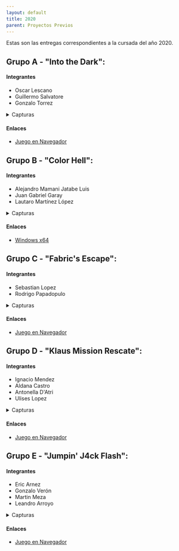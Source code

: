 ```yaml
---
layout: default
title: 2020
parent: Proyectos Previos
---
```


Estas son las entregas correspondientes a la cursada del año 2020.

## Grupo A - "Into the Dark":

#### Integrantes

* Oscar Lescano
* Guillermo Salvatore
* Gonzalo Torrez

<details>
  <summary>Capturas</summary>
  
  ![](imagenes/2020s2-grupoA-1.png?raw=true)
  ![](imagenes/2020s2-grupoA-2.png?raw=true)
</details>

#### Enlaces
- [Juego en Navegador](https://unq-videojuegos.github.io/BOSS-GrupoA/index.html "Into the Dark HTML")

## Grupo B - "Color Hell":

#### Integrantes

* Alejandro Mamani Jatabe Luis
* Juan Gabriel Garay
* Lautaro Martínez López

<details>
  <summary>Capturas</summary>
  
  ![](imagenes/2020s2-grupoB-1.png?raw=true)
  ![](imagenes/2020s2-grupoB-2.png?raw=true)
</details>

#### Enlaces
- [Windows x64](https://github.com/R4nKF1v3/boss/releases/download/1.0.2/reflections_boss_x64.exe "Reflections Windows x64")

## Grupo C - "Fabric's Escape":

#### Integrantes

* Sebastian Lopez
* Rodrigo Papadopulo

<details>
  <summary>Capturas</summary>
  
  ![](imagenes/2020s2-grupoC-1.png?raw=true)
  ![](imagenes/2020s2-grupoC-2.png?raw=true)
</details>

#### Enlaces
- [Juego en Navegador](https://sennedjem.github.io/unq-ipv-minion3/index.html "Fabric's Escape HTML")

## Grupo D - "Klaus Mission Rescate":

#### Integrantes

* Ignacio Mendez
* Aldana Castro
* Antonella D'Atri
* Ulises Lopez 

<details>
  <summary>Capturas</summary>
  
  ![](imagenes/2020s2-grupoD-1.png?raw=true)
  ![](imagenes/2020s2-grupoD-2.png?raw=true)
</details>

#### Enlaces
- [Juego en Navegador](https://mendezigna.github.io/klaus-mision-rescate/ "Klaus Mission Rescate HTML")

## Grupo E - "Jumpin' J4ck Flash":

#### Integrantes

* Eric Arnez
* Gonzalo Verón
* Martin Meza
* Leandro Arroyo 

<details>
  <summary>Capturas</summary>
  
  ![](imagenes/2020s2-grupoE-1.png?raw=true)
  ![](imagenes/2020s2-grupoE-2.png?raw=true)
</details>

#### Enlaces
- [Juego en Navegador](https://gonzaloveron.github.io/TFS-Boss/ "Jumpin' J4ck Flash HTML")
